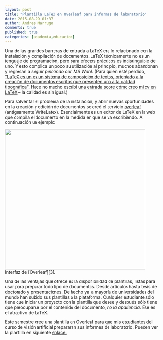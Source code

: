 ```yaml
---
layout: post
title: "Plantilla LaTeX en Overleaf para informes de laboratorio"
date: 2015-08-29 01:37
author: Andres Marrugo
comments: true
published: true
categories: [academia,educacion]
---
```


Una de las grandes barreras de entrada a LaTeX era lo relacionado con la instalación y compilación de documentos. LaTeX técnicamente no es un lenguaje de programación, pero para efectos prácticos es indistinguible de uno. Y esto complica un poco su utilización al principio, muchos abandonan y regresan a *seguir peleando con MS Word.* (Para quien esté perdido, ["LaTeX es un es un sistema de composición de textos, orientado a la creación de documentos escritos que presenten una alta calidad tipográfica"][1]. Hace no mucho escribí [una entrada sobre cómo creo mi cv en LaTeX][2] – la calidad es sin igual.)

<!-- more -->

Para solventar el problema de la instalación, y abrir nuevas oportunidades en la creación y edición de documentos se creó el servicio [overleaf][3] (antiguamente WriteLatex). Esencialmente es un editor de LaTeX en la web que compila el documento en la medida en que se va escribiendo. A continuación un ejemplo:

<div class="aic" style="width:460px"><a href="https://dl.dropboxusercontent.com/u/5279729/blog-pics/overleaf_project.png"><img src="https://dl.dropboxusercontent.com/u/5279729/blog-pics/overleaf_project.png" alt="" width="460" height="" border="0" /></a><br>
Interfaz de [Overleaf][3].</div>

Una de las ventajas que ofrece es la disponibilidad de plantillas, listas para usar para preparar todo tipo de documentos. Desde artículos hasta tesis de doctorado y presentaciones. De hecho ya la mayoría de universidades del mundo han subido sus plantillas a la plataforma. Cualquier estudiante sólo tiene que iniciar un proyecto con la plantilla que desee y después sólo tiene que preocuparse por el contenido del documento, *no la apariencia*. Ese es el atractivo de LaTeX.

Este semestre cree una plantilla en Overleaf para que mis estudiantes del curso de visión artificial prepararan sus informes de laboratorio. Pueden ver la plantilla en siguiente [enlace.][4]

[1]: https://es.wikipedia.org/wiki/LaTeX "LaTeX - Wikipedia, la enciclopedia libre"
[2]: http://andresmarrugo.net/es/blog/2014/02/17/un-cv-moderno/ "Un cv moderno - andres marrugo"
[3]: https://www.overleaf.com/
[4]: https://www.overleaf.com/latex/templates/plantilla-imtr-3013-vision-artificial/wcdbvrkjngyq "Plantilla IMTR 3013 - Vision Artificial - LaTeX Template on Overleaf"